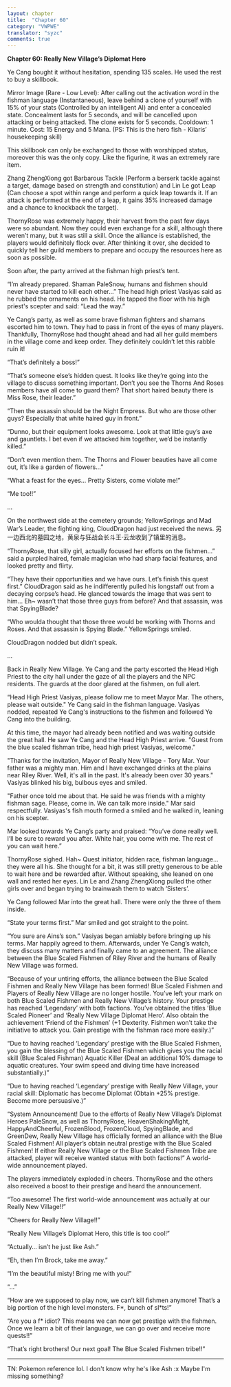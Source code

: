 ```yaml
---
layout: chapter
title:  "Chapter 60"
category: "VWPWE"
translator: "syzc"
comments: true
---
```


**Chapter 60: Really New Village’s Diplomat Hero**
 
Ye Cang bought it without hesitation, spending 135 scales. He used the rest to buy a skillbook.
 
Mirror Image (Rare - Low Level): After calling out the activation word in the fishman language (Instantaneous), leave behind a clone of yourself with 15% of your stats (Controlled by an intelligent AI) and enter a concealed state. Concealment lasts for 5 seconds, and will be cancelled upon attacking or being attacked. The clone exists for 5 seconds. Cooldown: 1 minute. Cost: 15 Energy and 5 Mana. (PS: This is the hero fish - Kilaris’ housekeeping skill)
 
This skillbook can only be exchanged to those with worshipped status, moreover this was the only copy. Like the figurine, it was an extremely rare item.
 
Zhang ZhengXiong got Barbarous Tackle (Perform a berserk tackle against a target, damage based on strength and constitution) and Lin Le got Leap (Can choose a spot within range and perform a quick leap towards it. If an attack is performed at the end of a leap, it gains 35% increased damage and a chance to knockback the target).
 
ThornyRose was extremely happy, their harvest from the past few days were so abundant. Now they could even exchange for a skill, although there weren’t many, but it was still a skill. Once the alliance is established, the players would definitely flock over. After thinking it over, she decided to quickly tell her guild members to prepare and occupy the resources here as soon as possible.
 
Soon after, the party arrived at the fishman high priest’s tent. 
 
“I’m already prepared. Shaman PaleSnow, humans and fishmen should never have started to kill each other…” The head high priest Vasiyas said as he rubbed the ornaments on his head. He tapped the floor with his high priest's scepter and said: “Lead the way.”
 
Ye Cang’s party, as well as some brave fishman fighters and shamans escorted him to town. They had to pass in front of the eyes of many players. Thankfully, ThornyRose had thought ahead and had all her guild members in the village come and keep order. They definitely couldn’t let this rabble ruin it! 
 
“That’s definitely a boss!”
 
“That’s someone else’s hidden quest. It looks like they’re going into the village to discuss something important. Don’t you see the Thorns And Roses members have all come to guard them? That short haired beauty there is Miss Rose, their leader.”
 
“Then the assassin should be the Night Empress. But who are those other guys? Especially that white haired guy in front.”
 
“Dunno, but their equipment looks awesome. Look at that little guy’s axe and gauntlets. I bet even if we attacked him together, we’d be instantly killed.”
 
“Don’t even mention them. The Thorns and Flower beauties have all come out, it’s like a garden of flowers…”
 
“What a feast for the eyes… Pretty Sisters, come violate me!”
 
“Me too!!”
 
…
 
On the northwest side at the cemetery grounds; YellowSprings and Mad War’s Leader, the fighting king, CloudDragon had just received the news.
另一边西北的墓园之地，黄泉与狂战会长斗王·云龙收到了镇里的消息。
 
“ThornyRose, that silly girl, actually focused her efforts on the fishmen…” said a purpled haired, female magician who had sharp facial features, and looked pretty and flirty.
 
“They have their opportunities and we have ours. Let’s finish this quest first.” CloudDragon said as he indifferently pulled his longstaff out from a decaying corpse’s head. He glanced towards the image that was sent to him… Eh~ wasn’t that those three guys from before? And that assassin, was that SpyingBlade?
 
“Who woulda thought that those three would be working with Thorns and Roses. And that assassin is Spying Blade.” YellowSprings smiled.
 
CloudDragon nodded but didn’t speak.
 
…
 
Back in Really New Village. Ye Cang and the party escorted the Head High Priest to the city hall under the gaze of all the players and the NPC residents. The guards at the door glared at the fishmen, on full alert.
 
“Head High Priest Vasiyas, please follow me to meet Mayor Mar. The others, please wait outside." Ye Cang said in the fishman language. Vasiyas nodded, repeated Ye Cang's instructions to the fishmen and followed Ye Cang into the building.
 
At this time, the mayor had already been notified and was waiting outside the great hall. He saw Ye Cang and the Head High Priest arrive. "Guest from the blue scaled fishman tribe, head high priest Vasiyas, welcome."
 
"Thanks for the invitation, Mayor of Really New Village - Tory Mar. Your father was a mighty man. Him and I have exchanged drinks at the plains near Riley River. Well, it's all in the past. It's already been over 30 years." Vasiyas blinked his big, bulbous eyes and smiled. 
 
"Father once told me about that. He said he was friends with a mighty fishman sage. Please, come in. We can talk more inside." Mar said respectfully. Vasiyas's fish mouth formed a smiled and he walked in, leaning on his scepter.
 
Mar looked towards Ye Cang’s party and praised: “You’ve done really well. I’ll be sure to reward you after. White hair, you come with me. The rest of you can wait here.”
 
ThornyRose sighed. Hah~ Quest initiator, hidden race, fishman language… they were all his. She thought for a bit, it was still pretty generous to be able to wait here and be rewarded after. Without speaking, she leaned on one wall and rested her eyes. Lin Le and Zhang ZhengXiong pulled the other girls over and began trying to brainwash them to watch ‘Sisters’.
 
Ye Cang followed Mar into the great hall. There were only the three of them inside. 
 
“State your terms first.” Mar smiled and got straight to the point.
 
“You sure are Ains’s son.” Vasiyas began amiably before bringing up his terms. Mar happily agreed to them. Afterwards, under Ye Cang’s watch, they discuss many matters and finally came to an agreement. The alliance between the Blue Scaled Fishmen of Riley River and the humans of Really New Village was formed.
 
“Because of your untiring efforts, the alliance between the Blue Scaled Fishmen and Really New Village has been formed! Blue Scaled Fishmen and Players of Really New Village are no longer hostile. You’ve left your mark on both Blue Scaled Fishmen and Really New Village’s history. Your prestige has reached ‘Legendary’ with both factions. You’ve obtained the titles ‘Blue Scaled Pioneer’ and ‘Really New Village Diplomat Hero’. Also obtain the achievement ‘Friend of the Fishmen’ (+1 Dexterity. Fishmen won’t take the initiative to attack you. Gain prestige with the fishman race more easily.)”
 
“Due to having reached ‘Legendary’ prestige with the Blue Scaled Fishmen, you gain the blessing of the Blue Scaled Fishmen which gives you the racial skill (Blue Scaled Fishman) Aquatic Killer (Deal an additional 10% damage to aquatic creatures. Your swim speed and diving time have increased substantially.)”
 
“Due to having reached ‘Legendary’ prestige with Really New Village, your racial skill: Diplomatic has become Diplomat (Obtain +25% prestige. Become more persuasive.)”
 
“System Announcement! Due to the efforts of Really New Village’s Diplomat Heroes PaleSnow, as well as ThornyRose, HeavenShakingMight, HappyAndCheerful, FrozenBlood, FrozenCloud, SpyingBlade, and GreenDew, Really New Village has officially formed an alliance with the Blue Scaled Fishmen! All player’s obtain neutral prestige with the Blue Scaled Fishmen! If either Really New Village or the Blue Scaled Fishmen Tribe are attacked, player will receive wanted status with both factions!” A world-wide announcement played.
 
The players immediately exploded in cheers. ThornyRose and the others also received a boost to their prestige and heard the announcement.
 
“Too awesome! The first world-wide announcement was actually at our Really New Village!!”
 
“Cheers for Really New Village!!”
 
“Really New Village’s Diplomat Hero, this title is too cool!”
 
“Actually… isn’t he just like Ash.”
 
“Eh, then I’m Brock, take me away.”
 
“I’m the beautiful misty! Bring me with you!”
 
“...”
 
“How are we supposed to play now, we can’t kill fishmen anymore! That’s a big portion of the high level monsters. F\*, bunch of sl\*ts!”
 
“Are you a f\* idiot? This means we can now get prestige with the fishmen. Once we learn a bit of their language, we can go over and receive more quests!!”
 
“That’s right brothers! Our next goal! The Blue Scaled Fishmen tribe!!”

---

TN: Pokemon reference lol. I don't know why he's like Ash :x Maybe I'm missing something?